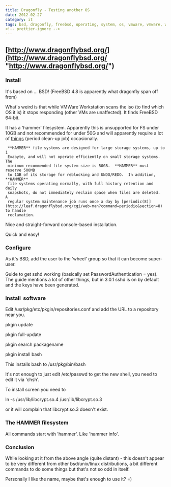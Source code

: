 ```yaml
---
title: Dragonfly - Testing another OS
date: 2012-02-27
category: it
tags: bsd, dragonfly, freebsd, operating, system, os, vmware, vmware, workstation
<!-- prettier-ignore -->
---
```


## [http://www.dragonflybsd.org/](http://www.dragonflybsd.org/ "http://www.dragonflybsd.org/")

### Install

It's based on ... BSD! (FreeBSD 4.8 is apparently what dragonfly span off from)

What's weird is that while VMWare Workstation scans the iso (to find which OS it
is) it stops responding (other VMs are unaffected). It finds FreeBSD 64-bit.

It has a 'hammer' filesystem. Apparently this is unsupported for FS under 10GB
and not recommended for under 50G and will apparently require a lot of
[things](http://leaf.dragonflybsd.org/cgi/web-man?command=newfs_hammer&section=8)
(period clean-up job) occasionally.

     **HAMMER** file systems are designed for large storage systems, up to 1
     Exabyte, and will not operate efficiently on small storage systems.  The
     minimum recommended file system size is 50GB.  **HAMMER** must reserve 500MB
     to 1GB of its storage for reblocking and UNDO/REDO.  In addition, **HAMMER**
     file systems operating normally, with full history retention and daily
     snapshots, do not immediately reclaim space when files are deleted.  A
     regular system maintenance job runs once a day by [periodic(8)](http://leaf.dragonflybsd.org/cgi/web-man?command=periodic&section=8) to handle
     reclamation.

Nice and straight-forward console-based installation.

Quick and easy!

### Configure

As it's BSD, add the user to the 'wheel' group so that it can become super-user.

Guide to get sshd working (basically set PasswordAuthentication = yes). The
guide mentions a lot of other things, but in 3.0.1 sshd is on by default and the
keys have been generated.

### Install  software

Edit /usr/pkg/etc/pkgin/repositories.conf and add the URL to a repository near
you.

pkgin update

pkgin full-update

pkgin search packagename

pkgin install bash

This installs bash to /usr/pkg/bin/bash

It's not enough to just edit /etc/passwd to get the new shell, you need to edit
it via 'chsh'.

To install screen you need to

ln -s /usr/lib/libcrypt.so.4 /usr/lib/libcrypt.so.3

or it will complain that libcrypt.so.3 doesn't exist.

### The HAMMER filesystem

All commands start with 'hammer'. Like 'hammer info'.

### Conclusion

While looking at it from the above angle (quite distant) - this doesn't appear
to be very different from other bsd/unix/linux distributions, a bit different
commands to do some things but that's not so odd in itself.

Personally I like the name, maybe that's enough to use it? =)
